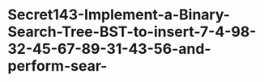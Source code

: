 # Secret143-Implement-a-Binary-Search-Tree-BST-to-insert-7-4-98-32-45-67-89-31-43-56-and-perform-sear-